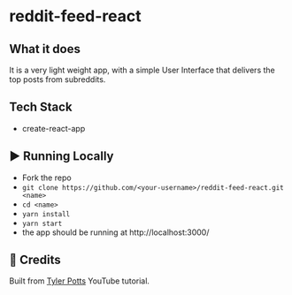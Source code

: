 # reddit-feed-react

## What it does

It is a very light weight app, with a simple User Interface that delivers the top posts from subreddits.

## Tech Stack

- create-react-app

## ▶️ Running Locally

- Fork the repo
- `git clone https://github.com/<your-username>/reddit-feed-react.git <name>`
- `cd <name>`
- `yarn install`
- `yarn start`
- the app should be running at http://localhost:3000/

## 🔔 Credits
Built from [Tyler Potts](https://youtu.be/rP-ZARMGY10) YouTube tutorial.
